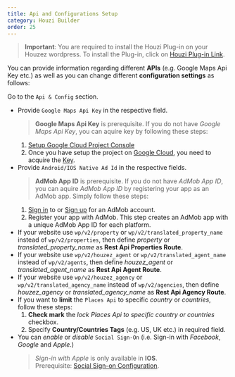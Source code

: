 ```yaml
---
title: Api and Configurations Setup
category: Houzi Builder
order: 25
---
```


> **Important**: You are required to install the Houzi Plug-in on your Houzez wordpress. To install the Plug-in, click on [Houzi Plug-in Link](https://github.com/AdilSoomro/houzez-mobile-api).

You can provide information regarding different **APIs** (e.g. Google Maps Api Key etc.) as well as you can change different **configuration settings** as follows:

Go to the `Api & Config` section.

* Provide `Google Maps Api Key` in the respective field.  
  > **Google Maps Api Key** is prerequisite. If you do not have *Google Maps Api Key*, you can aquire key by following these steps:   
    1. [Setup Google Cloud Project Console](../tools/setup_google_cloud.md)
    2. Once you have setup the project on [Google Cloud](https://developers.google.com/maps/documentation/android-sdk/start#get-key), you need to acquire the [Key](https://developers.google.com/maps/documentation/android-sdk/get-api-key).
 * Provide `Android/IOS Native Ad Id` in the respective fields.  
   > **AdMob App ID** is prerequisite. If you do not have *AdMob App ID*, you can aquire *AdMob App ID* by registering your app as an AdMob app. Simply follow these steps:   
    1. [Sign in](https://admob.google.com/home/) to or [Sign up](https://support.google.com/admob/answer/7356219) for an AdMob account.
    2. Register your app with AdMob. This step creates an AdMob app with a unique AdMob App ID for each platform.  
* If your website use `wp/v2/property` or `wp/v2/translated_property_name` instead of `wp/v2/properties`, then define *property* or *translated_property_name* as **Rest Api Properties Route**.
* If your website use `wp/v2/houzez_agent` or `wp/v2/translated_agent_name` instead of `wp/v2/agents`, then define *houzez_agent* or *translated_agent_name* as **Rest Api Agent Route**.
* If your website use `wp/v2/houzez_agency` or `wp/v2/translated_agency_name` instead of `wp/v2/agencies`, then define *houzez_agency* or *translated_agency_name* as **Rest Api Agency Route**.
* If you want to **limit** the `Places Api` to specific *country* or *countries*, follow these steps:  
  1. **Check mark** the *lock Places Api to specific country or countries* checkbox.
  2. Specify **Country/Countries Tags** (e.g. US, UK etc.) in required field.
* You can *enable* or *disable* `Social Sign-On` (i.e. Sign-in with *Facebook*, *Google* and *Apple*.)
    > *Sign-in with Apple* is only available in **IOS**.  
    > Prerequisite: [Social Sign-on Configuration](../tools/social_signon.md).
